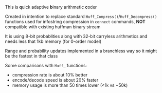 This is **q**uick adaptive **b**inary arithmetic **c**oder

Created in intention to replace standard `Huff_Compress()`/`Huff_Decompress()` functions used for infostring compression in `connect` commands, 
**NOT** compatible with existing huffman binary stream

It is using 8-bit probablities along with 32-bit carryless arithmetics and needs less that 1kb memory (for 0-order model)

Range and probability updates implemented in a branchless way so it might be the fastest in that class

Some comparisons with `Huff_` functions:

- compression rate is about 10% better
- encode/decode speed is about 20% faster
- memory usage is more than 50 times lower (<1k vs ~50k)

